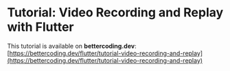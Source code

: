 # Tutorial: Video Recording and Replay with Flutter

This tutorial is available on **bettercoding.dev**:
[https://bettercoding.dev/flutter/tutorial-video-recording-and-replay](https://bettercoding.dev/flutter/tutorial-video-recording-and-replay)
